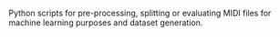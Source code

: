 Python scripts for pre-processing, splitting or evaluating MIDI files for machine learning purposes and dataset generation.
